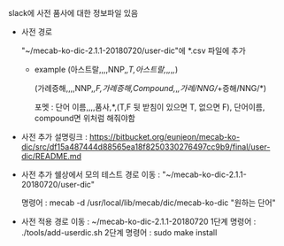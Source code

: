

slack에 사전 품사에 대한 정보파일 있음

* 사전 경로
 
   "~/mecab-ko-dic-2.1.1-20180720/user-dic"에 *.csv 파일에 추가
  
  - example
    (아스트랄,,,,NNP,*,T,아스트랄,*,*,*,*,*)
    
    (가례증해,,,,NNP,*,F,가례증해,Compound,*,*,가례/NNG/*+증해/NNG/*)

    포멧 : 단어 이름,,,,품사,*,(T,F 뒷 받침이 있으면 T, 없으면 F), 단어이름, compound면 위처럼 해줘야함

* 사전 추가 설명링크 : 
   https://bitbucket.org/eunjeon/mecab-ko-dic/src/df15a487444d88565ea18f8250330276497cc9b9/final/user-dic/README.md



* 사전 추가 쉘상에서 모의 테스트
   경로 이동 : "~/mecab-ko-dic-2.1.1-20180720/user-dic"
   
   명령어 : mecab -d /usr/local/lib/mecab/dic/mecab-ko-dic
           "원하는 단어"


* 사전 적용
   경로 이동 : ~/mecab-ko-dic-2.1.1-20180720
   1단계 명령어 : ./tools/add-userdic.sh
   2단계 명령어 : sudo make install